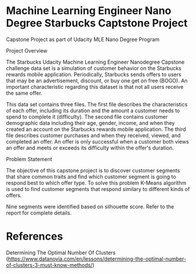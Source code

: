 # Machine Learning Engineer Nano Degree Starbucks Captstone Project
Capstone Project as part of Udacity MLE Nano Degree Program

Project Overview

The Starbucks Udacity Machine Learning Engineer Nanodegree Capstone challenge data set is a simulation of customer behavior on the Starbucks rewards mobile application. Periodically, Starbucks sends offers to users that may be an advertisement, discount, or buy one get on free (BOGO). An important characteristic regarding this dataset is that not all users receive the same offer.

This data set contains three files. The first file describes the characteristics of each offer, including its duration and the amount a customer needs to spend to complete it (difficulty). The second file contains customer demographic data including their age, gender, income, and when they created an account on the Starbucks rewards mobile application. The third file describes customer purchases and when they received, viewed, and completed an offer. An offer is only successful when a customer both views an offer and meets or exceeds its difficulty within the offer's duration.

Problem Statement

The objective of this capstone project is to discover customer segments that share common traits and find which customer segment is going to respond best to which offer type.  To solve this problem K-Means algorithm is used to find customer segments that respond similary to different kinds of offers.

Nine segments were identified based on silhouette score. Refer to the report for complete details.


# References
Determining The Optimal Number Of Clusters (https://www.datanovia.com/en/lessons/determining-the-optimal-number-of-clusters-3-must-know-methods/)

